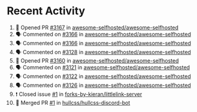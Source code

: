 # Recent Activity 

<!--START_SECTION:activity-->
1. 💪 Opened PR [#3167](https://github.com/awesome-selfhosted/awesome-selfhosted/pull/3167) in [awesome-selfhosted/awesome-selfhosted](https://github.com/awesome-selfhosted/awesome-selfhosted)
2. 🗣 Commented on [#3166](https://github.com/awesome-selfhosted/awesome-selfhosted/issues/3166) in [awesome-selfhosted/awesome-selfhosted](https://github.com/awesome-selfhosted/awesome-selfhosted)
3. 🗣 Commented on [#3166](https://github.com/awesome-selfhosted/awesome-selfhosted/issues/3166) in [awesome-selfhosted/awesome-selfhosted](https://github.com/awesome-selfhosted/awesome-selfhosted)
4. 🗣 Commented on [#3128](https://github.com/awesome-selfhosted/awesome-selfhosted/issues/3128) in [awesome-selfhosted/awesome-selfhosted](https://github.com/awesome-selfhosted/awesome-selfhosted)
5. 💪 Opened PR [#3160](https://github.com/awesome-selfhosted/awesome-selfhosted/pull/3160) in [awesome-selfhosted/awesome-selfhosted](https://github.com/awesome-selfhosted/awesome-selfhosted)
6. 🗣 Commented on [#3121](https://github.com/awesome-selfhosted/awesome-selfhosted/issues/3121) in [awesome-selfhosted/awesome-selfhosted](https://github.com/awesome-selfhosted/awesome-selfhosted)
7. 🗣 Commented on [#3122](https://github.com/awesome-selfhosted/awesome-selfhosted/issues/3122) in [awesome-selfhosted/awesome-selfhosted](https://github.com/awesome-selfhosted/awesome-selfhosted)
8. 🗣 Commented on [#3126](https://github.com/awesome-selfhosted/awesome-selfhosted/issues/3126) in [awesome-selfhosted/awesome-selfhosted](https://github.com/awesome-selfhosted/awesome-selfhosted)
9. ❗️ Closed issue [#1](https://github.com/forks-by-kieran/littlelink-server/issues/1) in [forks-by-kieran/littlelink-server](https://github.com/forks-by-kieran/littlelink-server)
10. 🎉 Merged PR [#1](https://github.com/hullcss/hullcss-discord-bot/pull/1) in [hullcss/hullcss-discord-bot](https://github.com/hullcss/hullcss-discord-bot)
<!--END_SECTION:activity-->
